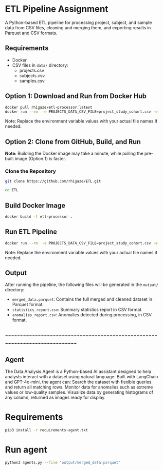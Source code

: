 # ETL Pipeline Assignment

A Python-based ETL pipeline for processing project, subject, and sample data from CSV files, cleaning and merging them,
and exporting results in Parquet and CSV formats.

## Requirements

- Docker
- CSV files in `data/` directory:
    - projects.csv
    - subjects.csv
    - samples.csv

## Option 1: Download and Run from Docker Hub

```bash
docker pull rhigaze/etl-processor:latest
docker run --rm  -e PROJECTS_DATA_CSV_FILE=project_study_cohort.csv -e SUBJECTS_DATA_CSV_FILE=subject_samples.csv -e SAMPLES_DATA_CSV_FILE=sample_run_results.csv -e OUTPUT_CSV=output.csv -v $(pwd)/data:/app/data -v $(pwd)/output:/app/output rhigaze/etl-processor
```
Note: Replace the environment variable values with your actual file names if needed.


## Option 2:  Clone from GitHub, Build, and Run
  

**Note:** Building the Docker image may take a minute, while pulling the pre-built image (Option 1) is faster.
### Clone the Repository

```bash  
git clone https://github.com/rhigaze/ETL.git

cd ETL
```


## Build Docker Image

```bash
docker build -t etl-processor .
```

## Run ETL Pipeline

```bash 
docker run --rm  -e PROJECTS_DATA_CSV_FILE=project_study_cohort.csv -e SUBJECTS_DATA_CSV_FILE=subject_samples.csv -e SAMPLES_DATA_CSV_FILE=sample_run_results.csv -e OUTPUT_CSV=output.csv -v $(pwd)/data:/app/data -v $(pwd)/output:/app/output etl-processor
```

Note: Replace the environment variable values with your actual file names if needed.

## Output

After running the pipeline, the following files will be generated in the `output/` directory:

- `merged_data.parquet`: Contains the full merged and cleaned dataset in Parquet format.
- `statistics_report.csv`: Summary statistics report in CSV format.
- `anomalies_report.csv`: Anomalies detected during processing, in CSV format.

## ---------------------------------------------------------------------------
## Agent
The Data Analysis Agent is a Python-based AI assistant designed to help analysts interact with a dataset using natural language. Built with LangChain and GPT-4o-mini, the agent can:
Search the dataset with flexible queries and return all matching rows.
Monitor data for anomalies such as extreme values or low-quality samples.
Visualize data by generating histograms of any column, returned as images ready for display.

# Requirements

```bash
pip3 install -r requirements-agent.txt
```

# Run agent
```bash
python3 agents.py --file "output/merged_data.parquet"
```

